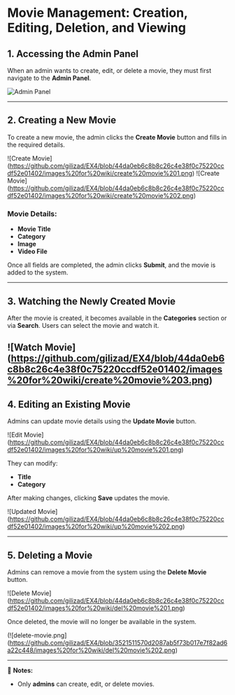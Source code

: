 # Movie Management: Creation, Editing, Deletion, and Viewing

## 1. Accessing the Admin Panel
When an admin wants to create, edit, or delete a movie, they must first navigate to the **Admin Panel**.

![Admin Panel](https://github.com/gilizad/EX4/blob/6e07159e6ac01f220c23edada1a7b48f669e524c/images%20for%20wiki/admin%20dark%20andro.png)

---

## 2. Creating a New Movie
To create a new movie, the admin clicks the **Create Movie** button and fills in the required details.

![Create Movie] (https://github.com/gilizad/EX4/blob/44da0eb6c8b8c26c4e38f0c75220ccdf52e01402/images%20for%20wiki/create%20movie%201.png)
![Create Movie] (https://github.com/gilizad/EX4/blob/44da0eb6c8b8c26c4e38f0c75220ccdf52e01402/images%20for%20wiki/create%20movie%202.png)
### Movie Details:
- **Movie Title**
- **Category**
- **Image**
- **Video File**

Once all fields are completed, the admin clicks **Submit**, and the movie is added to the system.

---

## 3. Watching the Newly Created Movie
After the movie is created, it becomes available in the **Categories** section or via **Search**. Users can select the movie and watch it.

![Watch Movie] (https://github.com/gilizad/EX4/blob/44da0eb6c8b8c26c4e38f0c75220ccdf52e01402/images%20for%20wiki/create%20movie%203.png)
---

## 4. Editing an Existing Movie
Admins can update movie details using the **Update Movie** button.

![Edit Movie] (https://github.com/gilizad/EX4/blob/44da0eb6c8b8c26c4e38f0c75220ccdf52e01402/images%20for%20wiki/up%20movie%201.png)

They can modify:
- **Title**
- **Category**


After making changes, clicking **Save** updates the movie.

![Updated Movie] (https://github.com/gilizad/EX4/blob/44da0eb6c8b8c26c4e38f0c75220ccdf52e01402/images%20for%20wiki/up%20movie%202.png)

---

## 5. Deleting a Movie
Admins can remove a movie from the system using the **Delete Movie** button.

![Delete Movie] (https://github.com/gilizad/EX4/blob/44da0eb6c8b8c26c4e38f0c75220ccdf52e01402/images%20for%20wiki/del%20movie%201.png)


Once deleted, the movie will no longer be available in the system.

(![delete-movie.png] (https://github.com/gilizad/EX4/blob/3521511570d2087ab5f73b017e7f82ad6a22c448/images%20for%20wiki/del%20movie%202.png)

---

📌 **Notes:**
- Only **admins** can create, edit, or delete movies.

